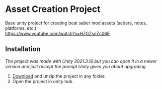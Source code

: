 # Asset Creation Project
Base unity project for creating beat saber mod assets (sabers, notes, platforms, etc.)  
https://www.youtube.com/watch?v=HZGZsnZc06E

## Installation
*The project was made with Unity 2021.3.16 but you can open it in a newer version and just accept the prompt Unity gives you about upgrading.*

1) [Download](https://github.com/ToniMacaroni/AssetCreationProject/archive/refs/heads/2021-BS1.29.zip) and unzip the project in any folder.
2) Open the project in unity hub.
